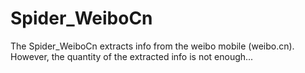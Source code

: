 # Spider_WeiboCn
The Spider_WeiboCn extracts info from the weibo mobile (weibo.cn). However, the quantity of the extracted info is not enough...
